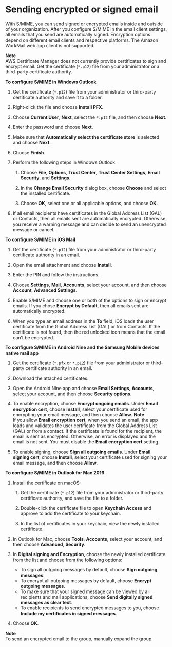 # Sending encrypted or signed email<a name="send_encrypted_email"></a>

With S/MIME, you can send signed or encrypted emails inside and outside of your organization\. After you configure S/MIME in the email client settings, all emails that you send are automatically signed\. Encryption options depend on different email clients and respective platforms\. The Amazon WorkMail web app client is not supported\.

**Note**  
AWS Certificate Manager does not currently provide certificates to sign and encrypt email\. Get the certificate \(`*.p12`\) file from your administrator or a third\-party certificate authority\.   

**To configure S/MIME in Windows Outlook**

1. Get the certificate \(`*.p12`\) file from your administrator or third\-party certificate authority and save it to a folder\.

1. Right\-click the file and choose **Install PFX**\.

1. Choose **Current User**, **Next**, select the `*.p12` file, and then choose **Next**\.

1. Enter the password and choose **Next**\.

1. Make sure that **Automatically select the certificate store** is selected and choose **Next**\.

1. Choose **Finish**\. 

1. Perform the following steps in Windows Outlook:

   1. Choose **File**, **Options**, **Trust Center**, **Trust Center Settings**, **Email Security**, and **Settings**\.

   1. In the **Change Email Security** dialog box, choose **Choose** and select the installed certificate\.

   1. Choose **OK**, select one or all applicable options, and choose **OK**\.

1. If all email recipients have certificates in the Global Address List \(GAL\) or Contacts, then all emails sent are automatically encrypted\. Otherwise, you receive a warning message and can decide to send an unencrypted message or cancel\.

**To configure S/MIME in iOS Mail**

1. Get the certificate \(`*.p12`\) file from your administrator or third\-party certificate authority in an email\.

1. Open the email attachment and choose **Install**\.

1. Enter the PIN and follow the instructions\.

1. Choose **Settings**, **Mail**, **Accounts**, select your account, and then choose **Account**, **Advanced Settings**\.

1. Enable S/MIME and choose one or both of the options to sign or encrypt emails\. If you chose **Encrypt by Default**, then all emails sent are automatically encrypted\. 

1. When you type an email address in the **To** field, iOS loads the user certificate from the Global Address List \(GAL\) or from Contacts\. If the certificate is not found, then the red unlocked icon means that the email can’t be encrypted\.

**To configure S/MIME in Android Nine and the Samsung Mobile devices native mail app**

1. Get the certificate \(`*.pfx` or `*.p12`\) file from your administrator or third\-party certificate authority in an email\.

1. Download the attached certificates\.

1. Open the Android Nine app and choose **Email Settings**, **Accounts**, select your account, and then choose **Security options**\.

1. To enable encryption, choose **Encrypt ongoing emails**\. Under **Email encryption cert**, choose **Install**, select your certificate used for encrypting your email message, and then choose **Allow**\.
**Note**  
If you allow **Email encryption cert**, when you send an email, the app loads and validates the user certificate from the Global Address List \(GAL\) or from a contact\. If the certificate is found for the recipient, the email is sent as encrypted\. Otherwise, an error is displayed and the email is not sent\. You must disable the **Email encryption cert** setting\.

1. To enable signing, choose **Sign all outgoing emails**\. Under **Email signing cert**, choose **Install**, select your certificate used for signing your email message, and then choose **Allow**\.

**To configure S/MIME in Outlook for Mac 2016**

1. Install the certificate on macOS:

   1. Get the certificate \(`*.p12`\) file from your administrator or third\-party certificate authority, and save the file to a folder\.

   1. Double\-click the certificate file to open **Keychain Access** and approve to add the certificate to your keychain\.

   1. In the list of certificates in your keychain, view the newly installed certificate\.

1. In Outlook for Mac, choose **Tools**, **Accounts**, select your account, and then choose **Advanced**, **Security**\.

1. In **Digital signing and Encryption**, choose the newly installed certificate from the list and choose from the following options:
   + To sign all outgoing messages by default, choose **Sign outgoing messages**\.
   + To encrypt all outgoing messages by default, choose **Encrypt outgoing messages**\.
   + To make sure that your signed message can be viewed by all recipients and mail applications, choose **Send digitally signed messages as clear text**\.
   + To enable recipients to send encrypted messages to you, choose **Include my certificates in signed messages**\.

1. Choose **OK**\.

**Note**  
To send an encrypted email to the group, manually expand the group\.

